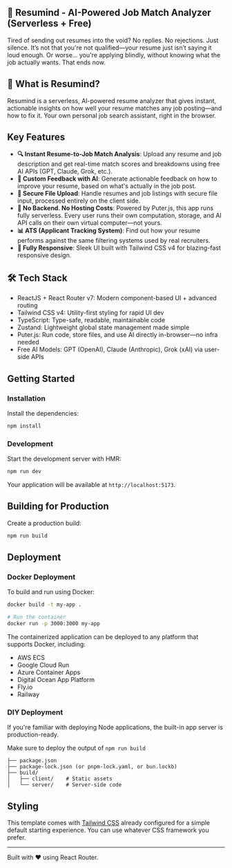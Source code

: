## 💼 Resumind - AI-Powered Job Match Analyzer (Serverless + Free)
Tired of sending out resumes into the void? No replies. No rejections. Just silence.
It’s not that you're not qualified—your resume just isn’t saying it loud enough. Or worse... you're applying blindly, without knowing what the job actually wants.
That ends now.

## 🚀 What is Resumind?
Resumind is a serverless, AI-powered resume analyzer that gives instant, actionable insights on how well your resume matches any job posting—and how to fix it. Your own personal job search assistant, right in the browser.

## Key Features

- **🔍 Instant Resume-to-Job Match Analysis**: Upload any resume and job description and get real-time match scores and breakdowns using free AI APIs (GPT, Claude, Grok, etc.).
- **🧠 Custom Feedback with AI**: Generate actionable feedback on how to improve your resume, based on what's actually in the job post.
- **📄 Secure File Upload**: Handle resumes and job listings with secure file input, processed entirely on the client side.
- **🧰 No Backend. No Hosting Costs**: Powered by Puter.js, this app runs fully serverless. Every user runs their own computation, storage, and AI API calls on their own virtual computer—not yours.
- **📊 ATS (Applicant Tracking System)**: Find out how your resume performs against the same filtering systems used by real recruiters.
- **📱 Fully Responsive**: Sleek UI built with Tailwind CSS v4 for blazing-fast responsive design.

## 🛠️ Tech Stack
- ReactJS + React Router v7: Modern component-based UI + advanced routing
- Tailwind CSS v4: Utility-first styling for rapid UI dev
- TypeScript: Type-safe, readable, maintainable code
- Zustand: Lightweight global state management made simple
- Puter.js: Run code, store files, and use AI directly in-browser—no infra needed
- Free AI Models: GPT (OpenAI), Claude (Anthropic), Grok (xAI) via user-side APIs

## Getting Started

### Installation

Install the dependencies:

```bash
npm install
```

### Development

Start the development server with HMR:

```bash
npm run dev
```

Your application will be available at `http://localhost:5173`.

## Building for Production

Create a production build:

```bash
npm run build
```

## Deployment

### Docker Deployment

To build and run using Docker:

```bash
docker build -t my-app .

# Run the container
docker run -p 3000:3000 my-app
```

The containerized application can be deployed to any platform that supports Docker, including:

- AWS ECS
- Google Cloud Run
- Azure Container Apps
- Digital Ocean App Platform
- Fly.io
- Railway

### DIY Deployment

If you're familiar with deploying Node applications, the built-in app server is production-ready.

Make sure to deploy the output of `npm run build`

```
├── package.json
├── package-lock.json (or pnpm-lock.yaml, or bun.lockb)
├── build/
│   ├── client/    # Static assets
│   └── server/    # Server-side code
```

## Styling

This template comes with [Tailwind CSS](https://tailwindcss.com/) already configured for a simple default starting experience. You can use whatever CSS framework you prefer.

---

Built with ❤️ using React Router.
